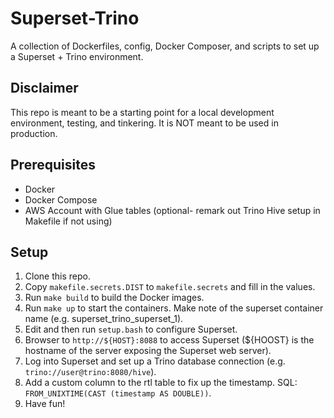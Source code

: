 # Superset-Trino
A collection of Dockerfiles, config, Docker Composer, and scripts to set up a Superset + Trino environment.

## Disclaimer
This repo is meant to be a starting point for a local development environment, testing, and tinkering. It is NOT meant to be used in production.

## Prerequisites
- Docker
- Docker Compose
- AWS Account with Glue tables (optional- remark out Trino Hive setup in Makefile if not using)

## Setup
1. Clone this repo.
2. Copy `makefile.secrets.DIST` to `makefile.secrets` and fill in the values.
3. Run `make build` to build the Docker images.
4. Run `make up` to start the containers. Make note of the superset container name (e.g. superset_trino_superset_1).
4. Edit and then run `setup.bash` to configure Superset.
5. Browser to `http://${HOST}:8088` to access Superset (${HOOST} is the hostname of the server exposing the Superset web server).
6. Log into Superset and set up a Trino database connection (e.g. `trino://user@trino:8080/hive`).
7. Add a custom column to the rtl table to fix up the timestamp. SQL: `FROM_UNIXTIME(CAST (timestamp AS DOUBLE))`.
7. Have fun!
